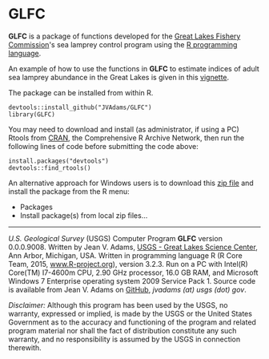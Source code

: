 GLFC
====

**GLFC** is a package of functions developed for the [Great Lakes Fishery Commission](http://www.glfc.org/)'s sea lamprey control program using the [R programming language](http://www.r-project.org/).

An example of how to use the functions in **GLFC** to estimate indices of adult sea lamprey abundance in the Great Lakes is given in this [vignette](https://rawgit.com/JVAdams/GLFC/master/vignettes/Adult-Index.html).

The package can be installed from within R.

	devtools::install_github("JVAdams/GLFC")
	library(GLFC)

You may need to download and install (as administrator, if using a PC) Rtools from [CRAN](http://cran.r-project.org/bin/windows/Rtools/), the Comprehensive R Archive Network, then run the following lines of code before submitting the code above:

	install.packages("devtools")
	devtools::find_rtools()

An alternative approach for Windows users is to download this 
[zip file](https://github.com/JVAdams/GLFC/raw/master/GLFC.zip)
and install the package from the R menu:
- Packages
- Install package(s) from local zip files...

- - -

_U.S. Geological Survey_ (USGS) Computer Program **GLFC** version 0.0.0.9008. 
Written by Jean V. Adams, [USGS - Great Lakes Science Center](http://www.glsc.usgs.gov/), Ann Arbor, Michigan, USA. 
Written in programming language R (R Core Team, 2015, www.R-project.org), version 3.2.3. 
Run on a PC with Intel(R) Core(TM) I7-4600m CPU, 2.90 GHz processor, 16.0 GB RAM, and Microsoft Windows 7 Enterprise operating system 2009 Service Pack 1. 
Source code is available from Jean V. Adams on [GitHub](https://github.com/JVAdams/GLFC), _jvadams (at) usgs (dot) gov_.

_Disclaimer:_ Although this program has been used by the USGS, no warranty, expressed or implied, is made by the USGS or the United States Government as to the accuracy and functioning of the program and related program material nor shall the fact of distribution constitute any such warranty, and no responsibility is assumed by the USGS in connection therewith.
